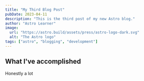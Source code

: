 ```yaml
---
title: "My Third Blog Post"
pubDate: 2023-04-11
description: "This is the third post of my new Astro blog."
author: "Astro Learner"
image:
  url: "https://astro.build/assets/press/astro-logo-dark.svg"
  alt: "The Astro logo"
tags: ["astro", "blogging", "development"]
---
```


## What I've accomplished

Honestly a lot
